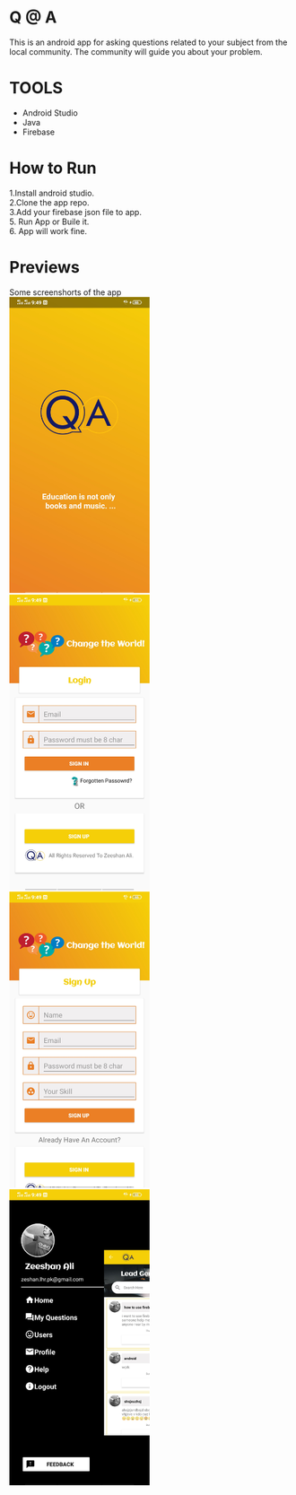 # Q @ A
This is an android app for asking questions related to your subject from the local community. The community will guide you about your problem.
# TOOLS
<ul>
  <li>Android Studio</li>
  <li> Java</li>
  <li>Firebase</li>
</ul> 

# How to Run
1.Install android studio.<br>
2.Clone the app repo.<br>
3.Add your firebase json file to app.<br>
5. Run App or Buile it.<br>
6. App will work fine.<br>
# Previews
Some screenshorts of the app<br>
    <img src="screenshorts/1.jpg" width="250" > &nbsp; &nbsp;
<img src="screenshorts/2.jpg" width="250" ><br>
<img src="screenshorts/3.jpg" width="250" >&nbsp; &nbsp;
<img src="screenshorts/4.jpg" width="250" >

